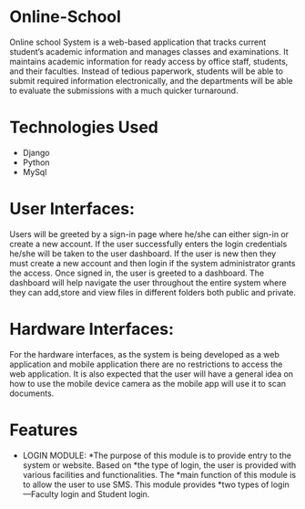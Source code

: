 # Online-School
Online school System is a web-based application that tracks current
student’s academic information and manages classes and examinations. It maintains
academic information for ready access by office staff, students, and their faculties.
Instead of tedious paperwork, students will be able to submit required information
electronically, and the departments will be able to evaluate the submissions with a
much quicker turnaround.

# Technologies Used
* Django
* Python
* MySql

# User Interfaces:
Users will be greeted by a sign-in page where he/she can either sign-in or create a
new account. If the user successfully enters the login credentials he/she will be taken
to the user dashboard. If the user is new then they must create a new account and
then login if the system administrator grants the access. Once signed in, the user is
greeted to a dashboard. The dashboard will help navigate the user throughout the
entire system where they can add,store and view files in different folders both public
and private.

# Hardware Interfaces:
For the hardware interfaces, as the system is being developed as a web application
and mobile application there are no restrictions to access the web application. It is also expected
that the user will have a general idea on how to use the mobile device camera as the
mobile app will use it to scan documents.

# Features

* LOGIN MODULE:
  *The purpose of this module is to provide entry to the system or website. Based on
  *the type of login, the user is provided with various facilities and functionalities. The
  *main function of this module is to allow the user to use SMS. This module provides
  *two types of login —Faculty login and Student login.


